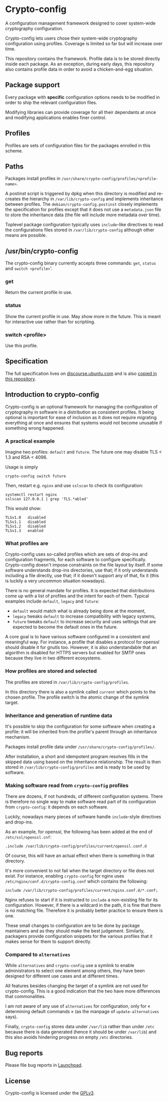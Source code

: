 # Crypto-config

A configuration management framework designed to cover system-wide cryptography configuration.

Crypto-config lets users chose their system-wide cryptography configuration
using profiles. Coverage is limited so far but will increase over time.

This repository contains the framework. Profile data is to be stored directly
inside each package. As an exception, during early days, this repository also
contains profile data in order to avoid a chicken-and-egg situation.

## Package support

Every package with **specific** configuration options needs to be modified in
order to ship the relevant configuration files.

Modifying libraries can provide coverage for all their dependants at once and
modifying applications enables finer control.

## Profiles

Profiles are sets of configuration files for the packages enrolled in this
scheme.

## Paths

Packages install profiles in `/usr/share/crypto-config/profiles/<profile-name>`.

A postinst script is triggered by dpkg when this directory is modified and
re-creates the hierarchy in `/var/lib/crypto-config` and implements inheritance
between profiles.
The `debian/crypto-config.postinst` closely implements the specification for
profiles except that it does not use a `metadata.json` file to store the
inheritance data (the file will include more metadata over time).

Toplevel package configuration typically uses `include`-like directives to
read the configurations files stored in `/var/lib/crypto-config` although other
means are possible.

## /usr/bin/crypto-config

The crypto-config binary currently accepts three commands: `get`, `status` and
`switch <profile>`'.

### get
Return the current profile in use.

### status
Show the current profile in use. May show more in the future. This is meant for
interactive use rather than for scriptiing.

### switch \<profile\>
Use this profile.

## Specification

The full specification lives on [discourse.ubuntu.com](https://discourse.ubuntu.com/t/spec-crypto-config-a-framework-to-manage-crypto-related-configurations-system-wide/54265/1) and is also [copied in this repository](docs/crypto-config-specification.md).

## Introduction to crypto-config

Crypto-config is an optional framework for managing the configuration of
cryptography in software in a distribution as consistent profiles. It being
optional is important for ease of inclusion as it does not require migrating
everything at once and ensures that systems would not become unusable if
something wrong happened.

### A practical example

Imagine two profiles: `default` and `future`. The future one may disable
TLS < 1.3 and RSA < 4096.

Usage is simply

    crypto-config switch future

Then, restart e.g. `nginx` and use `sslscan` to check its configuration:

    systemctl restart nginx
    sslscan 127.0.0.1 | grep 'TLS.*abled'

This would show:

    TLSv1.0   disabled
    TLSv1.1   disabled
    TLSv1.2   disabled
    TLSv1.3   enabled

### What profiles are

Crypto-config uses so-called profiles which are sets of drop-ins and
configuration fragments, for each software to configure specifically.
Crypto-config doesn't impose constraints on the file layout by itself. If some
software understands drop-ins directories, use that; if it only understands
including a file directly, use that; if it doesn't support any of that, fix it
(this is luckily a very uncommon situation nowadays).

There is no general mandate for profiles. It is expected that distributions
come up with a list of profiles and the intent for each of them. Typical
examples include `default`, `legacy` and `future`:

- `default` would match what is already being done at the moment,
- `legacy` tweaks `default` to increase compatibility with legacy systems,
- `future` tweaks `default` to increase security and uses settings that are
  expected to become the default ones in the future.

A core goal is to have various software configured in a consistent and
meaningful way. For instance, a profile that disables a protocol for openssl
should disable it for gnutls too. However, it is also understandable that an
algorithm is disabled for HTTPS servers but enabled for SMTP ones because they
live in two different ecosystems.

### How profiles are stored and selected

The profiles are stored in `/var/lib/crypto-config/profiles`.

In this directory there is also a symlink called `current` which points to the
chosen profile. The profile switch is the atomic change of the symlink target.

### Inheritance and generation of runtime data

It's possible to skip the configuration for some software when creating a
profile: it will be inherited from the profile's parent through an inheritance
mechanism.

Packages install profile data under `/usr/share/crypto-config/profiles/`.

After installation, a short and idempotent program resolves fills in the
skipped data using based on the inheritance relationship. The result is then
stored in `/var/lib/crypto-config/profiles` and is ready to be used by
software.

### Making software read from `crypto-config` profiles

There are dozens, if not hundreds, of different configuration systems. There is
therefore no single way to make software read part of its configuration from
`crypto-config`: it depends on each software.

Luckily, nowadays many pieces of software handle `include`-style directives and
drop-ins.

As an example, for openssl, the following has been added at the end of
`/etc/ssl/openssl.cnf`:

    .include /var/lib/crypto-config/profiles/current/openssl.conf.d

Of course, this will have an actual effect when there is something in that
directory.

It's more convenient to not fail when the target directory or file does not
exist. For instance, enabling `crypto-config` for nginx uses
`/etc/nginx/conf.d/crypto-config.conf` which contains the following:

    include /var/lib/crypto-config/profiles/current/nginx.conf.d/*.conf;

Nginx refuses to start if it is instructed to `include` a non-existing file for
its configuration. However, if there is a wildcard in the path, it is fine that
there is no matching file. Therefore it is probably better practice to ensure
there is one.

These small changes to configuration are to be done by package maintainers and
as they should make the best judgement. Similarly, packagers provide
configuration snippets for the various profiles that it makes sense for them to
support directly.

### Compared to `alternatives`

While `alternatives` and `crypto-config` use a symlink to enable administrators
to select one element among others, they have been designed for different use
cases and at different times.

All features besides changing the target of a symlink are not used for
crypto-config. This is a good indication that the two have more differences
that commonalities.

I am not aware of any use of `alternatives` for configuration, only for
« determining default commands » (as the manpage of `update-alternatives`
says).

Finally, `crypto-config` stores data under `/var/lib` rather than under `/etc`
because there is data generated (hence it should be under `/var/lib`) and this
also avoids hindering progress on empty `/etc` directories.

## Bug reports
Please file bug reports in [Launchpad](https://bugs.launchpad.net/crypto-config).

## License
Crypto-config is licensed under the [GPLv3](COPYING).

